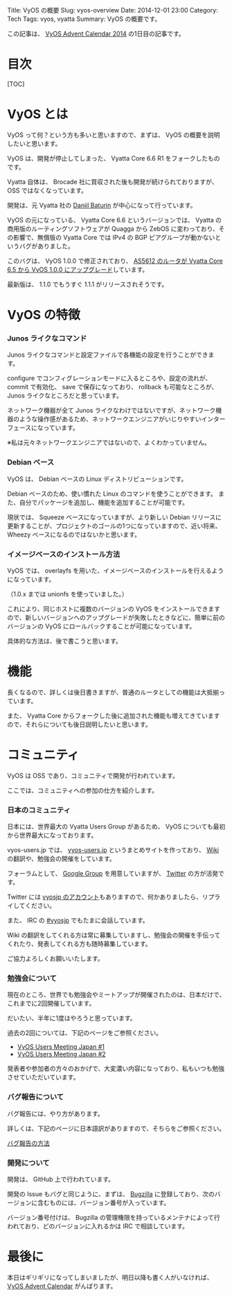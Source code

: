 Title: VyOS の概要
Slug: vyos-overview
Date: 2014-12-01 23:00
Category: Tech
Tags: vyos, vyatta
Summary: VyOS の概要です。

この記事は、 [VyOS Advent Calendar 2014][1] の1日目の記事です。

# 目次

[TOC]

# VyOS とは

VyOS って何？という方も多いと思いますので、まずは、 VyOS の概要を説明したいと思います。

VyOS は、開発が停止してしまった、 Vyatta Core 6.6 R1 をフォークしたものです。

Vyatta 自体は、 Brocade 社に買収された後も開発が続けられておりますが、 OSS ではなくなっています。

開発は、元 Vyatta 社の [Daniil Baturin][2] が中心になって行っています。

VyOS の元になっている、 Vyatta Core 6.6 というバージョンでは、 Vyatta の商用版のルーティングソフトウェアが Quagga から ZebOS に変わっており、その影響で、無償版の Vyatta Core では IPv4 の BGP ピアグループが動かないというバグがありました。

このバグは、 VyOS 1.0.0 で修正されており、 [AS5612 のルータが Vyatta Core 6.5 から VyOS 1.0.0 にアップグレード][3]しています。

最新版は、 1.1.0 でもうすぐ 1.1.1 がリリースされそうです。

# VyOS の特徴

### Junos ライクなコマンド

Junos ライクなコマンドと設定ファイルで各機能の設定を行うことができます。

configure でコンフィグレーションモードに入るところや、設定の流れが、 commit で有効化、 save で保存になっており、 rollback も可能なところが、 Junos ライクなところだと思っています。

ネットワーク機器が全て Junos ライクなわけではないですが、ネットワーク機器のような操作感があるため、ネットワークエンジニアがいじりやすいインターフェースになっています。

※私は元々ネットワークエンジニアではないので、よくわかっていません。

### Debian ベース

VyOS は、 Debian ベースの Linux ディストリビューションです。

Debian ベースのため、使い慣れた Linux のコマンドを使うことができます。
また、自分でパッケージを追加し、機能を追加することが可能です。

現状では、 Squeeze ベースになっていますが、より新しい Debian リリースに更新することが、プロジェクトのゴールの1つになっていますので、近い将来、 Wheezy ベースになるのではないかと思います。

### イメージベースのインストール方法

VyOS では、 overlayfs を用いた、イメージベースのインストールを行えるようになっています。

（1.0.x までは unionfs を使っていました。）

これにより、同じホストに複数のバージョンの VyOS をインストールできますので、新しいバージョンへのアップグレードが失敗したときなどに、簡単に前のバージョンの VyOS にロールバックすることが可能になっています。

具体的な方法は、後で書こうと思います。

# 機能

長くなるので、詳しくは後日書きますが、普通のルータとしての機能は大抵揃っています。

また、 Vyatta Core からフォークした後に追加された機能も増えてきていますので、それらについても後日説明したいと思います。

# コミュニティ

VyOS は OSS であり、コミュニティで開発が行われています。

ここでは、コミュニティへの参加の仕方を紹介します。

### 日本のコミュニティ

日本には、世界最大の Vyatta Users Group があるため、 VyOS についても最初から世界最大になっております。

vyos-users.jp では、 [vyos-users.jp][6] というまとめサイトを作っており、 [Wiki][7] の翻訳や、勉強会の開催をしています。

フォーラムとして、 [Google Group][8] を用意していますが、 [Twitter][9] の方が活発です。

Twitter には [vyosjp のアカウント][10]もありますので、何かありましたら、リプライしてください。

また、 IRC の [#vyosjp][11] でもたまに会話しています。

Wiki の翻訳をしてくれる方は常に募集していますし、勉強会の開催を手伝ってくれたり、発表してくれる方も随時募集しています。

ご協力よろしくお願いいたします。

### 勉強会について

現在のところ、世界でも勉強会やミートアップが開催されたのは、日本だけで、これまでに2回開催しています。

だいたい、半年に1度はやろうと思っています。

過去の2回については、下記のページをご参照ください。

* [VyOS Users Meeting Japan #1][12]
* [VyOS Users Meeting Japan #2][13]

発表者や参加者の方々のおかげで、大変濃い内容になっており、私もいつも勉強させていただいています。

### バグ報告について

バグ報告には、やり方があります。

詳しくは、下記のページに日本語訳がありますので、そちらをご参照ください。

[バグ報告の方法][5]

### 開発について

開発は、 GitHub 上で行われています。

開発の Issue もバグと同じように、まずは、 [Bugzilla][4] に登録しており、次のバージョンに含むものには、バージョン番号が入っています。

バージョン番号付けは、 Bugzilla の管理権限を持っているメンテナによって行われており、どのバージョンに入れるかは IRC で相談しています。

# 最後に

本日はギリギリになってしまいましたが、明日以降も書く人がいなければ、 [VyOS Advent Calendar][1] がんばります。

 [1]: http://qiita.com/advent-calendar/2014/vyos
 [2]: http://baturin.org/
 [3]: http://blog.vyos.net/post/72805171110/border-router-upgrade
 [4]: http://bugzilla.vyos.net/
 [5]: http://wiki.vyos-users.jp/%E3%83%90%E3%82%B0%E3%81%AE%E5%A0%B1%E5%91%8A%E6%96%B9%E6%B3%95
 [6]: http://www.vyos-users.jp/
 [7]: http://wiki.vyos-users.jp/
 [8]: http://groups.google.com/d/forum/vyos-users-jp
 [9]: https://twitter.com/hashtag/vyosjp?src=hash
 [10]: https://twitter.com/vyosjp
 [11]: https://webchat.freenode.net/?channels=#vyosjp
 [12]: http://vyosjp.connpass.com/event/6704/
 [13]: http://vyosjp.connpass.com/event/9667/
